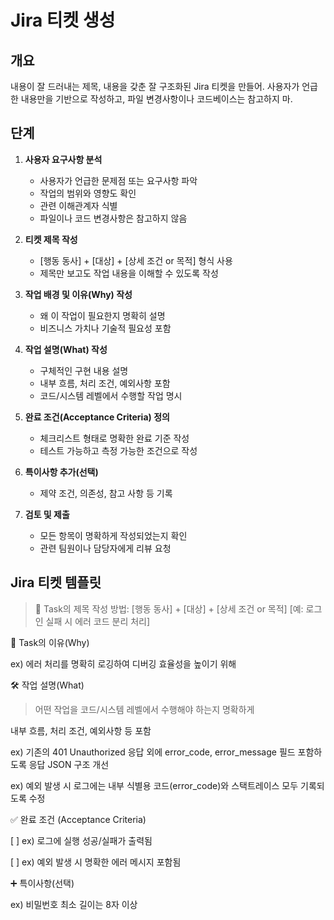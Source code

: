 # Jira 티켓 생성

## 개요
내용이 잘 드러내는 제목, 내용을 갖춘 잘 구조화된 Jira 티켓을 만들어. 사용자가 언급한 내용만을 기반으로 작성하고, 파일 변경사항이나 코드베이스는 참고하지 마.

## 단계
1. **사용자 요구사항 분석**
   - 사용자가 언급한 문제점 또는 요구사항 파악
   - 작업의 범위와 영향도 확인
   - 관련 이해관계자 식별
   - 파일이나 코드 변경사항은 참고하지 않음

2. **티켓 제목 작성**
   - [행동 동사] + [대상] + [상세 조건 or 목적] 형식 사용
   - 제목만 보고도 작업 내용을 이해할 수 있도록 작성
   
3. **작업 배경 및 이유(Why) 작성**
   - 왜 이 작업이 필요한지 명확히 설명
   - 비즈니스 가치나 기술적 필요성 포함
   
4. **작업 설명(What) 작성**
   - 구체적인 구현 내용 설명
   - 내부 흐름, 처리 조건, 예외사항 포함
   - 코드/시스템 레벨에서 수행할 작업 명시
   
5. **완료 조건(Acceptance Criteria) 정의**
   - 체크리스트 형태로 명확한 완료 기준 작성
   - 테스트 가능하고 측정 가능한 조건으로 작성
   
6. **특이사항 추가(선택)**
   - 제약 조건, 의존성, 참고 사항 등 기록
   
7. **검토 및 제출**
   - 모든 항목이 명확하게 작성되었는지 확인
   - 관련 팀원이나 담당자에게 리뷰 요청

## Jira 티켓 템플릿

> 📌 Task의 제목 작성 방법:
[행동 동사] + [대상] + [상세 조건 or 목적]
[예: 로그인 실패 시 에러 코드 분리 처리]

🧩 Task의 이유(Why)

ex) 에러 처리를 명확히 로깅하여 디버깅 효율성을 높이기 위해

🛠 작업 설명(What)

> 어떤 작업을 코드/시스템 레벨에서 수행해야 하는지 명확하게

내부 흐름, 처리 조건, 예외사항 등 포함

ex) 기존의 401 Unauthorized 응답 외에 error_code, error_message 필드 포함하도록 응답 JSON 구조 개선

ex) 예외 발생 시 로그에는 내부 식별용 코드(error_code)와 스택트레이스 모두 기록되도록 수정

✅ 완료 조건 (Acceptance Criteria)

[ ] ex) 로그에 실행 성공/실패가 출력됨

[ ] ex) 예외 발생 시 명확한 에러 메시지 포함됨

➕ 특이사항(선택)

ex) 비밀번호 최소 길이는 8자 이상
